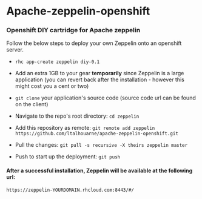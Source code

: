 # Apache-zeppelin-openshift

### Openshift DIY cartridge for Apache zeppelin

Follow the below steps to deploy your own Zeppelin onto an openshift server.

* ```rhc app-create zeppelin diy-0.1```

* Add an extra 1GB to your gear **temporarily** since Zeppelin is a large application (you can revert back after the installation - however this might cost you a cent or two)

* ```git clone``` your application's source code (source code url can be found on the client)

* Navigate to the repo's root directory: ```cd zeppelin```
* Add this repository as remote: ```git remote add zeppelin https://github.com/ltalhouarne/apache-zeppelin-openshift.git```
* Pull the changes: ```git pull -s recursive -X theirs zeppelin master```
* Push to start up the deployment: ```git push```
  
#### After a successful installation, Zeppelin will be available at the following url:

  ```https://zeppelin-YOURDOMAIN.rhcloud.com:8443/#/```
